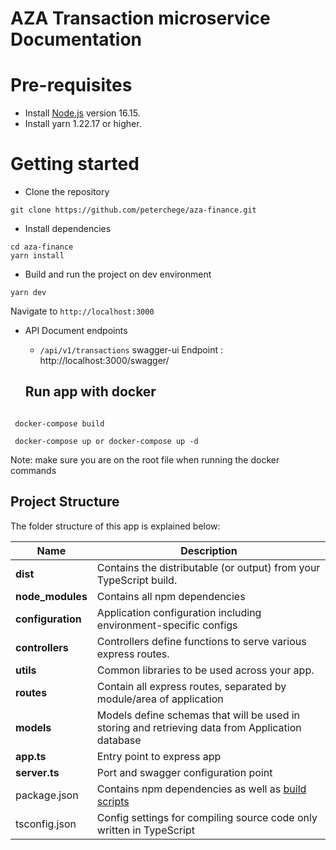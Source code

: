 # AZA Transaction microservice Documentation


# Pre-requisites
- Install [Node.js](https://nodejs.org/en/) version 16.15.
- Install yarn 1.22.17 or higher.



# Getting started
- Clone the repository
```
git clone https://github.com/peterchege/aza-finance.git
```
- Install dependencies
```
cd aza-finance
yarn install
```
- Build and run the project on dev environment
```
yarn dev
```
  Navigate to `http://localhost:3000`

- API Document endpoints
  - `/api/v1/transactions`
  swagger-ui  Endpoint : http://localhost:3000/swagger/


  ## Run app with docker

```

 docker-compose build

 docker-compose up or docker-compose up -d

```
Note: make sure you are on the root file when running the docker commands 




## Project Structure
The folder structure of this app is explained below:

| Name | Description |
| ------------------------ | --------------------------------------------------------------------------------------------- |
| **dist**                 | Contains the distributable (or output) from your TypeScript build.  |
| **node_modules**         | Contains all  npm dependencies                                                            |
| **configuration**        | Application configuration including environment-specific configs 
| **controllers**          | Controllers define functions to serve various express routes. 
| **utils**                | Common libraries to be used across your app.  
| **routes**               | Contain all express routes, separated by module/area of application                       
| **models**               | Models define schemas that will be used in storing and retrieving data from Application database  |
| **app.ts**               | Entry point to express app                                                               |
| **server.ts**            | Port and swagger configuration point                                                               |
| package.json             | Contains npm dependencies as well as [build scripts](#what-if-a-library-isnt-on-definitelytyped)   
| tsconfig.json            | Config settings for compiling source code only written in TypeScript    

